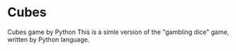 # Cubes
Cubes game by Python
This is a simle version of the "gambling dice" game, written by Python language.
